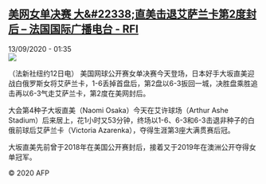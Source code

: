 <!--1599958576000-->
[美网女单决赛  大&amp;#22338;直美击退艾萨兰卡第2度封后 – 法国国际广播电台 - RFI](http://www.rfi.fr//cn/contenu/20200913-%E7%BE%8E%E7%BD%91%E5%A5%B3%E5%8D%95%E5%86%B3%E8%B5%9B-%E5%A4%A722338%E7%9B%B4%E7%BE%8E%E5%87%BB%E9%80%80%E8%89%BE%E8%90%A8%E5%85%B0%E5%8D%A1%E7%AC%AC2%E5%BA%A6%E5%B0%81%E5%90%8E)
------

<div>13/09/2020 - 01:35</div><img src="https://s.rfi.fr/media/display/50b188da-f554-11ea-8f64-005056a964fe/w:310/p:16x9/spo0001s.200913073501.jpg"><div class="t-content__body u-clearfix"><p>（法新社纽约12日电）    美国网球公开赛女单决赛今天登场，日本好手大坂直美迎战白俄罗斯女将艾萨兰卡，1-6丢掉首盘后，第2盘以6-3扳回一城，决胜盘乘胜追击再以6-3气走艾萨兰卡，第2度在美网封后。</p><p>    大会第4种子大坂直美（Naomi Osaka）今天在艾许球场（Arthur Ashe Stadium）后来居上，花1小时又53分钟，终场以1-6、6-3和6-3击退非种子的白俄前球后艾萨兰卡（Victoria Azarenka），夺得生涯第3座大满贯赛后冠。</p><p>    大坂直美先前曾于2018年在美国公开赛封后，接着又于2019年在澳洲公开夺得女单冠军。</p><p class="t-copyright">© 2020 AFP</p>        </div>
